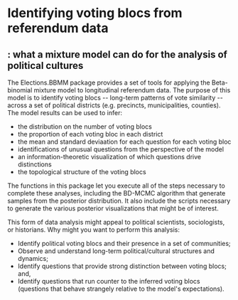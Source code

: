 # Identifying voting blocs from referendum data
## : what a mixture model can do for the analysis of political cultures
The Elections.BBMM package provides a set of tools for applying the Beta-binomial mixture model to longitudinal referendum data. The purpose of this model is to identify voting blocs -- long-term patterns of vote similarity -- across a set of political districts (e.g. precincts, municipalities, counties). The model results can be used to infer:
* the distribution on the number of voting blocs
* the proportion of each voting bloc in each district
* the mean and standard deviaation for each question for each voting bloc
* identifications of unusual questions from the perspective of the model
* an information-theoretic visualization of which questions drive distinctions
* the topological structure of the voting blocs

The functions in this package let you execute all of the steps necessary to complete these analyses, including the BD-MCMC algorithm that generate samples from the posterior distribution. It also include the scripts necessary to generate the various posterior visualizations that might be of interest. 

This form of data analysis might appeal to political scientists, sociologists, or historians. Why might you want to perform this analysis:
* Identify political voting blocs and their presence in a set of communities;
* Observe and understand long-term political/cultural structures and dynamics;
* Identify questions that provide strong distinction between voting blocs; and,
* Identify questions that run counter to the inferred voting blocs (questions that behave strangely relative to the model's expectations).
